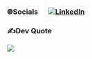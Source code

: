 ### 🌐Socials &emsp; [![LinkedIn](https://img.shields.io/badge/LinkedIn-%230077B5.svg?logo=linkedin&logoColor=white)](https://www.linkedin.com/in/ngocanlam/) 
  
### ✍️Dev Quote
![](https://quotes-github-readme.vercel.app/api?type=horizontal&theme=dark)
